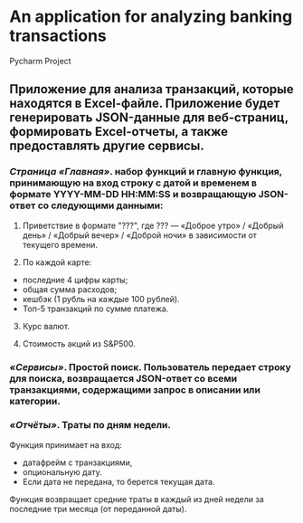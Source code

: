 # An application for analyzing banking transactions

Pycharm Project

## Приложение для анализа транзакций, которые находятся в Excel-файле. Приложение будет генерировать JSON-данные для веб-страниц, формировать Excel-отчеты, а также предоставлять другие сервисы.

### *Страница «Главная»*. набор функций и главную функция, принимающую на вход строку с датой и временем в формате YYYY-MM-DD HH:MM:SS и возвращающую JSON-ответ со следующими данными:

1. Приветствие в формате "???", где ??? — «Доброе утро» / «Добрый день» / «Добрый вечер» / «Доброй ночи» в зависимости от текущего времени.

2. По каждой карте:
 - последние 4 цифры карты;
 - общая сумма расходов;
 - кешбэк (1 рубль на каждые 100 рублей).
 - Топ-5 транзакций по сумме платежа.
3. Курс валют.

4. Стоимость акций из S&P500.

### *«Сервисы»*. Простой поиск. Пользователь передает строку для поиска, возвращается JSON-ответ со всеми транзакциями, содержащими запрос в описании или категории.

### *«Отчёты»*. Траты по дням недели. 
Функция принимает на вход:

 - датафрейм с транзакциями,
 - опциональную дату.
 - Если дата не передана, то берется текущая дата.

Функция возвращает средние траты в каждый из дней недели за последние три месяца (от переданной даты).
